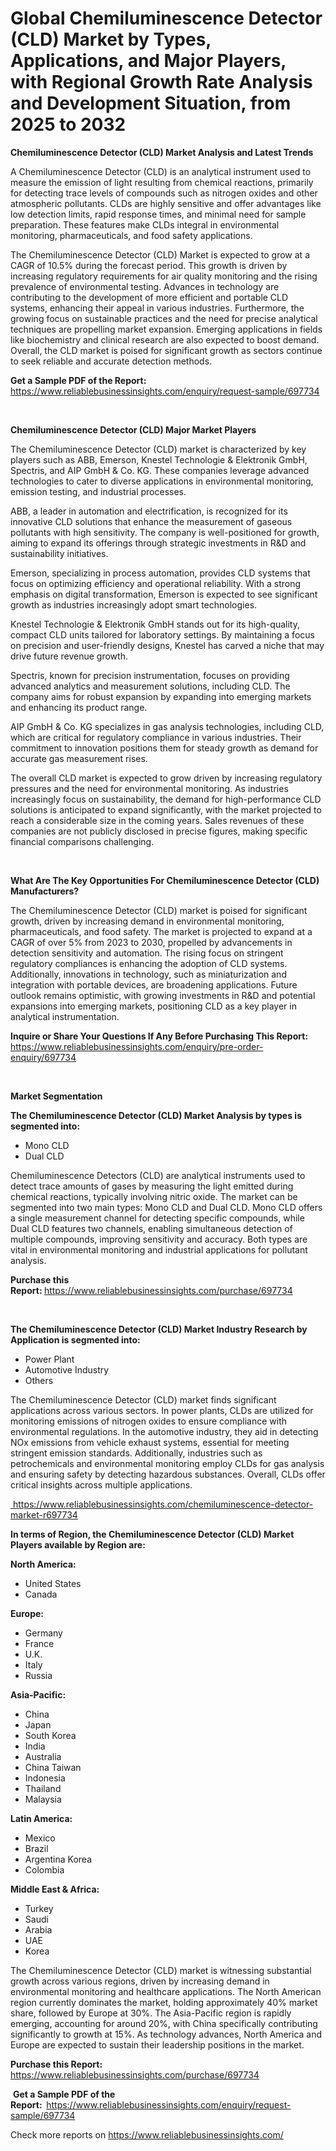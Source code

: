 <p><h1>Global Chemiluminescence Detector (CLD) Market by Types, Applications, and Major Players, with Regional Growth Rate Analysis and Development Situation, from 2025 to 2032</h1></p><p><strong>Chemiluminescence Detector (CLD) Market Analysis and Latest Trends</strong></p>
<p><p>A Chemiluminescence Detector (CLD) is an analytical instrument used to measure the emission of light resulting from chemical reactions, primarily for detecting trace levels of compounds such as nitrogen oxides and other atmospheric pollutants. CLDs are highly sensitive and offer advantages like low detection limits, rapid response times, and minimal need for sample preparation. These features make CLDs integral in environmental monitoring, pharmaceuticals, and food safety applications.</p><p>The Chemiluminescence Detector (CLD) Market is expected to grow at a CAGR of 10.5% during the forecast period. This growth is driven by increasing regulatory requirements for air quality monitoring and the rising prevalence of environmental testing. Advances in technology are contributing to the development of more efficient and portable CLD systems, enhancing their appeal in various industries. Furthermore, the growing focus on sustainable practices and the need for precise analytical techniques are propelling market expansion. Emerging applications in fields like biochemistry and clinical research are also expected to boost demand. Overall, the CLD market is poised for significant growth as sectors continue to seek reliable and accurate detection methods.</p></p>
<p><strong>Get a Sample PDF of the Report:&nbsp;</strong> <a href="https://www.reliablebusinessinsights.com/enquiry/request-sample/697734?utm_campaign=3352&utm_medium=2&utm_source=Github&utm_content=ia&utm_term=11042025&utm_id=chemiluminescence-detector-cld">https://www.reliablebusinessinsights.com/enquiry/request-sample/697734</a></p>
<p>&nbsp;</p>
<p><strong>Chemiluminescence Detector (CLD) Major Market Players</strong></p>
<p><p>The Chemiluminescence Detector (CLD) market is characterized by key players such as ABB, Emerson, Knestel Technologie & Elektronik GmbH, Spectris, and AIP GmbH & Co. KG. These companies leverage advanced technologies to cater to diverse applications in environmental monitoring, emission testing, and industrial processes.</p><p>ABB, a leader in automation and electrification, is recognized for its innovative CLD solutions that enhance the measurement of gaseous pollutants with high sensitivity. The company is well-positioned for growth, aiming to expand its offerings through strategic investments in R&D and sustainability initiatives.</p><p>Emerson, specializing in process automation, provides CLD systems that focus on optimizing efficiency and operational reliability. With a strong emphasis on digital transformation, Emerson is expected to see significant growth as industries increasingly adopt smart technologies.</p><p>Knestel Technologie & Elektronik GmbH stands out for its high-quality, compact CLD units tailored for laboratory settings. By maintaining a focus on precision and user-friendly designs, Knestel has carved a niche that may drive future revenue growth.</p><p>Spectris, known for precision instrumentation, focuses on providing advanced analytics and measurement solutions, including CLD. The company aims for robust expansion by expanding into emerging markets and enhancing its product range.</p><p>AIP GmbH & Co. KG specializes in gas analysis technologies, including CLD, which are critical for regulatory compliance in various industries. Their commitment to innovation positions them for steady growth as demand for accurate gas measurement rises.</p><p>The overall CLD market is expected to grow driven by increasing regulatory pressures and the need for environmental monitoring. As industries increasingly focus on sustainability, the demand for high-performance CLD solutions is anticipated to expand significantly, with the market projected to reach a considerable size in the coming years. Sales revenues of these companies are not publicly disclosed in precise figures, making specific financial comparisons challenging.</p></p>
<p>&nbsp;</p>
<p><strong>What Are The Key Opportunities For Chemiluminescence Detector (CLD) Manufacturers?</strong></p>
<p><p>The Chemiluminescence Detector (CLD) market is poised for significant growth, driven by increasing demand in environmental monitoring, pharmaceuticals, and food safety. The market is projected to expand at a CAGR of over 5% from 2023 to 2030, propelled by advancements in detection sensitivity and automation. The rising focus on stringent regulatory compliances is enhancing the adoption of CLD systems. Additionally, innovations in technology, such as miniaturization and integration with portable devices, are broadening applications. Future outlook remains optimistic, with growing investments in R&D and potential expansions into emerging markets, positioning CLD as a key player in analytical instrumentation.</p></p>
<p><strong>Inquire or Share Your Questions If Any Before Purchasing This Report:</strong> <a href="https://www.reliablebusinessinsights.com/enquiry/pre-order-enquiry/697734?utm_campaign=3352&utm_medium=2&utm_source=Github&utm_content=ia&utm_term=11042025&utm_id=chemiluminescence-detector-cld">https://www.reliablebusinessinsights.com/enquiry/pre-order-enquiry/697734</a></p>
<p>&nbsp;</p>
<p><strong>Market Segmentation</strong></p>
<p><strong>The Chemiluminescence Detector (CLD) Market Analysis by types is segmented into:</strong></p>
<p><ul><li>Mono CLD</li><li>Dual CLD</li></ul></p>
<p><p>Chemiluminescence Detectors (CLD) are analytical instruments used to detect trace amounts of gases by measuring the light emitted during chemical reactions, typically involving nitric oxide. The market can be segmented into two main types: Mono CLD and Dual CLD. Mono CLD offers a single measurement channel for detecting specific compounds, while Dual CLD features two channels, enabling simultaneous detection of multiple compounds, improving sensitivity and accuracy. Both types are vital in environmental monitoring and industrial applications for pollutant analysis.</p></p>
<p><strong>Purchase this Report:&nbsp;</strong><a href="https://www.reliablebusinessinsights.com/purchase/697734?utm_campaign=3352&utm_medium=2&utm_source=Github&utm_content=ia&utm_term=11042025&utm_id=chemiluminescence-detector-cld">https://www.reliablebusinessinsights.com/purchase/697734</a></p>
<p>&nbsp;</p>
<p><strong>The Chemiluminescence Detector (CLD) Market Industry Research by Application is segmented into:</strong></p>
<p><ul><li>Power Plant</li><li>Automotive Industry</li><li>Others</li></ul></p>
<p><p>The Chemiluminescence Detector (CLD) market finds significant applications across various sectors. In power plants, CLDs are utilized for monitoring emissions of nitrogen oxides to ensure compliance with environmental regulations. In the automotive industry, they aid in detecting NOx emissions from vehicle exhaust systems, essential for meeting stringent emission standards. Additionally, industries such as petrochemicals and environmental monitoring employ CLDs for gas analysis and ensuring safety by detecting hazardous substances. Overall, CLDs offer critical insights across multiple applications.</p></p>
<p><a href="https://www.reliablebusinessinsights.com/chemiluminescence-detector-market-r697734?utm_campaign=3352&utm_medium=2&utm_source=Github&utm_content=ia&utm_term=11042025&utm_id=chemiluminescence-detector-cld">&nbsp;https://www.reliablebusinessinsights.com/chemiluminescence-detector-market-r697734</a></p>
<p><strong>In terms of Region, the Chemiluminescence Detector (CLD) Market Players available by Region are:</strong></p>
<p>
    <p> <strong> North America: </strong>
        <ul>
            <li>United States</li>
            <li>Canada</li>
        </ul>
        </p> 
    <p> <strong> Europe: </strong>
        <ul>
            <li>Germany</li>
            <li>France</li>
            <li>U.K.</li>
            <li>Italy</li>
            <li>Russia</li>
        </ul>
        </p> 
    <p> <strong> Asia-Pacific: </strong>
        <ul>
            <li>China</li>
            <li>Japan</li>
            <li>South Korea</li>
            <li>India</li>
            <li>Australia</li>
            <li>China Taiwan</li>
            <li>Indonesia</li>
            <li>Thailand</li>
            <li>Malaysia</li>
        </ul>
        </p> 
    <p> <strong> Latin America: </strong>
        <ul>
            <li>Mexico</li>
            <li>Brazil</li>
            <li>Argentina Korea</li>
            <li>Colombia</li>
        </ul>
        </p> 
    <p> <strong> Middle East & Africa: </strong>
        <ul>
            <li>Turkey</li>
            <li>Saudi</li>
            <li>Arabia</li>
            <li>UAE</li>
            <li>Korea</li>
        </ul>
    </p>
    </p>
<p><p>The Chemiluminescence Detector (CLD) market is witnessing substantial growth across various regions, driven by increasing demand in environmental monitoring and healthcare applications. The North American region currently dominates the market, holding approximately 40% market share, followed by Europe at 30%. The Asia-Pacific region is rapidly emerging, accounting for around 20%, with China specifically contributing significantly to growth at 15%. As technology advances, North America and Europe are expected to sustain their leadership positions in the market.</p></p>
<p><strong>Purchase this Report: </strong><a href="https://www.reliablebusinessinsights.com/purchase/697734?utm_campaign=3352&utm_medium=2&utm_source=Github&utm_content=ia&utm_term=11042025&utm_id=chemiluminescence-detector-cld">https://www.reliablebusinessinsights.com/purchase/697734</a></p>
<p>&nbsp;<strong>Get a Sample PDF of the Report:&nbsp;&nbsp;</strong><a href="https://www.reliablebusinessinsights.com/enquiry/request-sample/697734?utm_campaign=3352&utm_medium=2&utm_source=Github&utm_content=ia&utm_term=11042025&utm_id=chemiluminescence-detector-cld">https://www.reliablebusinessinsights.com/enquiry/request-sample/697734</a></p>
<p><strong></strong></p>
<p>Check more reports on <a href="https://www.reliablebusinessinsights.com/?utm_campaign=3352&utm_medium=2&utm_source=Github&utm_content=ia&utm_term=11042025&utm_id=chemiluminescence-detector-cld">https://www.reliablebusinessinsights.com/</a></p>